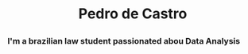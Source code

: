 # <p align='center'><strong>Pedro de Castro</strong> 

### I'm a brazilian law student passionated abou Data Analysis
